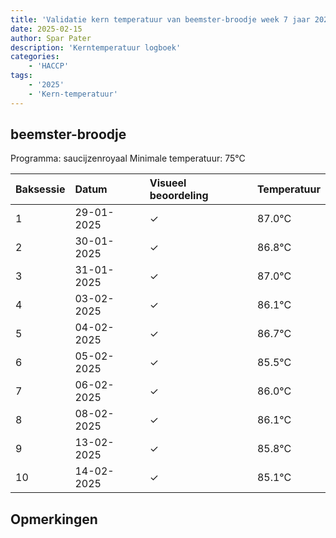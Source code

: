 ```yaml
---
title: 'Validatie kern temperatuur van beemster-broodje week 7 jaar 2025'
date: 2025-02-15
author: Spar Pater
description: 'Kerntemperatuur logboek'
categories:
    - 'HACCP'
tags:
    - '2025'
    - 'Kern-temperatuur'
---
```


## beemster-broodje

Programma: saucijzenroyaal
Minimale temperatuur: 75°C

| Baksessie | Datum | Visueel beoordeling | Temperatuur |
|:---|:---|:---|:---|
| 1 | 29-01-2025 | &check; | 87.0°C |
| 2 | 30-01-2025 | &check; | 86.8°C |
| 3 | 31-01-2025 | &check; | 87.0°C |
| 4 | 03-02-2025 | &check; | 86.1°C |
| 5 | 04-02-2025 | &check; | 86.7°C |
| 6 | 05-02-2025 | &check; | 85.5°C |
| 7 | 06-02-2025 | &check; | 86.0°C |
| 8 | 08-02-2025 | &check; | 86.1°C |
| 9 | 13-02-2025 | &check; | 85.8°C |
| 10 | 14-02-2025 | &check; | 85.1°C |

## Opmerkingen


